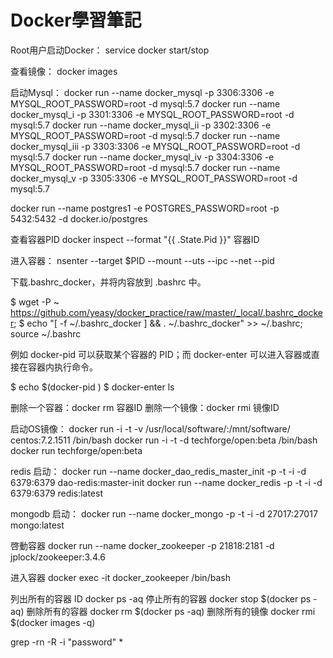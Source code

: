 # Docker學習筆記



Root用户启动Docker：
service docker start/stop



查看镜像：
docker images

启动Mysql：
docker run --name docker_mysql -p 3306:3306 -e MYSQL_ROOT_PASSWORD=root -d mysql:5.7
docker run --name docker_mysql_i -p 3301:3306 -e MYSQL_ROOT_PASSWORD=root -d mysql:5.7
docker run --name docker_mysql_ii -p 3302:3306 -e MYSQL_ROOT_PASSWORD=root -d mysql:5.7
docker run --name docker_mysql_iii -p 3303:3306 -e MYSQL_ROOT_PASSWORD=root -d mysql:5.7
docker run --name docker_mysql_iv -p 3304:3306 -e MYSQL_ROOT_PASSWORD=root -d mysql:5.7
docker run --name docker_mysql_v -p 3305:3306 -e MYSQL_ROOT_PASSWORD=root -d mysql:5.7


docker run --name postgres1 -e POSTGRES_PASSWORD=root -p 5432:5432 -d docker.io/postgres


查看容器PID
docker inspect --format "{{ .State.Pid }}" 容器ID

进入容器：
nsenter --target $PID --mount --uts --ipc --net --pid


下载.bashrc_docker，并将内容放到 .bashrc 中。

$ wget -P ~ https://github.com/yeasy/docker_practice/raw/master/_local/.bashrc_docker;
$ echo "[ -f ~/.bashrc_docker ] && . ~/.bashrc_docker" >> ~/.bashrc; source ~/.bashrc

例如 docker-pid 可以获取某个容器的 PID；而 docker-enter 可以进入容器或直接在容器内执行命令。

$ echo $(docker-pid <container>)
$ docker-enter <container> ls


删除一个容器：docker rm 容器ID
删除一个镜像：docker rmi 镜像ID





启动OS镜像：
docker run -i -t -v /usr/local/software/:/mnt/software/ centos:7.2.1511 /bin/bash
docker run -i -t -d techforge/open:beta /bin/bash
docker run techforge/open:beta



redis 启动：
docker run --name docker_dao_redis_master_init -p -t -i -d 6379:6379 dao-redis:master-init 
docker run --name docker_redis -p -t -i -d 6379:6379 redis:latest

mongodb 启动：
docker run --name docker_mongo -p -t -i -d 27017:27017 mongo:latest






啓動容器
docker run --name docker_zookeeper -p 21818:2181 -d jplock/zookeeper:3.4.6

进入容器
docker exec -it docker_zookeeper /bin/bash



列出所有的容器 ID
docker ps -aq
停止所有的容器
docker stop $(docker ps -aq)
删除所有的容器
docker rm $(docker ps -aq)
删除所有的镜像
docker rmi $(docker images -q)


grep -rn -R -i "password" *
